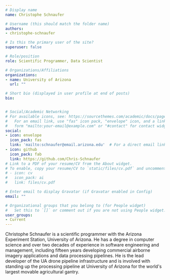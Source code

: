 ```yaml
---
# Display name
name: Christophe Schnaufer

# Username (this should match the folder name)
authors:
- christophe-schnaufer

# Is this the primary user of the site?
superuser: false

# Role/position
role: Scientific Programmer, Data Scientist

# Organizations/Affiliations
organizations:
- name: University of Arizona
  url: ""

# Short bio (displayed in user profile at end of posts)
bio: 


# Social/Academic Networking
# For available icons, see: https://sourcethemes.com/academic/docs/page-builder/#icons
#   For an email link, use "fas" icon pack, "envelope" icon, and a link in the
#   form "mailto:your-email@example.com" or "#contact" for contact widget.
social:
- icon: envelope
  icon_pack: fas
  link: 'mailto:schnaufer@email.arizona.edu'  # For a direct email link, use "mailto:test@example.org".
- icon: github
  icon_pack: fab
  link: https://github.com/Chris-Schnaufer
# Link to a PDF of your resume/CV from the About widget.
# To enable, copy your resume/CV to `static/files/cv.pdf` and uncomment the lines below.
# - icon: cv
#   icon_pack: ai
#   link: files/cv.pdf

# Enter email to display Gravatar (if Gravatar enabled in Config)
email: ""

# Organizational groups that you belong to (for People widget)
#   Set this to `[]` or comment out if you are not using People widget.
user_groups:
- Current
---
```


Christophe Schnaufer is a scientific programmer with the Arizona Experiment Station, University of Arizona. He has a degree in computer science and over two decades of experience in software engineering and management, including fifteen years developing commercial airborne imagery applications and data processing pipelines. He is the lead developer of the UA drone pipeline infrastructure and is involved with standing up the processing pipeline at University of Arizona for the world's largest movable agricultural gantry.
